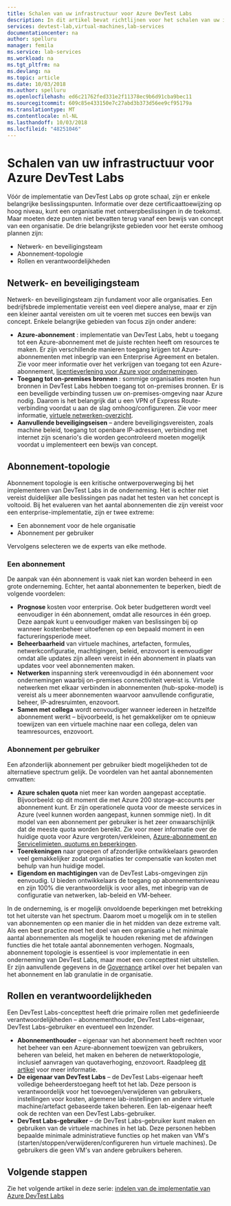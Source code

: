 ```yaml
---
title: Schalen van uw infrastructuur voor Azure DevTest Labs
description: In dit artikel bevat richtlijnen voor het schalen van uw infrastructuur voor Azure DevTest Labs.
services: devtest-lab,virtual-machines,lab-services
documentationcenter: na
author: spelluru
manager: femila
ms.service: lab-services
ms.workload: na
ms.tgt_pltfrm: na
ms.devlang: na
ms.topic: article
ms.date: 10/03/2018
ms.author: spelluru
ms.openlocfilehash: ed6c21762fed331e2f11378ec9b6d91cba9bec11
ms.sourcegitcommit: 609c85e433150e7c27abd3b373d56ee9cf95179a
ms.translationtype: MT
ms.contentlocale: nl-NL
ms.lasthandoff: 10/03/2018
ms.locfileid: "48251046"
---
```

# <a name="scale-up-your-azure-devtest-labs-infrastructure"></a>Schalen van uw infrastructuur voor Azure DevTest Labs
Vóór de implementatie van DevTest Labs op grote schaal, zijn er enkele belangrijke beslissingspunten. Informatie over deze certificaattoewijzing op hoog niveau, kunt een organisatie met ontwerpbeslissingen in de toekomst. Maar moeten deze punten niet bevatten terug vanaf een bewijs van concept van een organisatie. De drie belangrijkste gebieden voor het eerste omhoog plannen zijn:

- Netwerk- en beveiligingsteam
- Abonnement-topologie
- Rollen en verantwoordelijkheden

## <a name="networking-and-security"></a>Netwerk- en beveiligingsteam
Netwerk- en beveiligingsteam zijn fundament voor alle organisaties. Een bedrijfsbrede implementatie vereist een veel diepere analyse, maar er zijn een kleiner aantal vereisten om uit te voeren met succes een bewijs van concept. Enkele belangrijke gebieden van focus zijn onder andere:

- **Azure-abonnement** : implementatie van DevTest Labs, hebt u toegang tot een Azure-abonnement met de juiste rechten heeft om resources te maken. Er zijn verschillende manieren toegang krijgen tot Azure-abonnementen met inbegrip van een Enterprise Agreement en betalen. Zie voor meer informatie over het verkrijgen van toegang tot een Azure-abonnement, [licentieverlening voor Azure voor ondernemingen](https://azure.microsoft.com/pricing/enterprise-agreement/).
- **Toegang tot on-premises bronnen** : sommige organisaties moeten hun bronnen in DevTest Labs hebben toegang tot on-premises bronnen. Er is een beveiligde verbinding tussen uw on-premises-omgeving naar Azure nodig. Daarom is het belangrijk dat u een VPN of Express Route-verbinding voordat u aan de slag omhoog/configureren. Zie voor meer informatie, [virtuele netwerken-overzicht](../virtual-network/virtual-networks-overview.md).
- **Aanvullende beveiligingseisen** – andere beveiligingsvereisten, zoals machine beleid, toegang tot openbare IP-adressen, verbinding met internet zijn scenario's die worden gecontroleerd moeten mogelijk voordat u implementeert een bewijs van concept. 

## <a name="subscription-topology"></a>Abonnement-topologie
Abonnement topologie is een kritische ontwerpoverweging bij het implementeren van DevTest Labs in de onderneming. Het is echter niet vereist duidelijker alle beslissingen pas nadat het testen van het concept is voltooid. Bij het evalueren van het aantal abonnementen die zijn vereist voor een enterprise-implementatie, zijn er twee extreme: 

- Een abonnement voor de hele organisatie
- Abonnement per gebruiker

Vervolgens selecteren we de experts van elke methode.

### <a name="one-subscription"></a>Een abonnement
De aanpak van één abonnement is vaak niet kan worden beheerd in een grote onderneming. Echter, het aantal abonnementen te beperken, biedt de volgende voordelen:

- **Prognose** kosten voor enterprise.  Ook beter budgetteren wordt veel eenvoudiger in één abonnement, omdat alle resources in één groep. Deze aanpak kunt u eenvoudiger maken van beslissingen bij op wanneer kostenbeheer uitoefenen op een bepaald moment in een factureringsperiode meet.
- **Beheerbaarheid** van virtuele machines, artefacten, formules, netwerkconfiguratie, machtigingen, beleid, enzovoort is eenvoudiger omdat alle updates zijn alleen vereist in één abonnement in plaats van updates voor veel abonnementen maken.
- **Netwerken** inspanning sterk vereenvoudigd in één abonnement voor ondernemingen waarbij on-premises connectiviteit vereist is. Virtuele netwerken met elkaar verbinden in abonnementen (hub-spoke-model) is vereist als u meer abonnementen waarvoor aanvullende configuratie, beheer, IP-adresruimten, enzovoort.
- **Samen met collega** wordt eenvoudiger wanneer iedereen in hetzelfde abonnement werkt – bijvoorbeeld, is het gemakkelijker om te opnieuw toewijzen van een virtuele machine naar een collega, delen van teamresources, enzovoort.

### <a name="subscription-per-user"></a>Abonnement per gebruiker
Een afzonderlijk abonnement per gebruiker biedt mogelijkheden tot de alternatieve spectrum gelijk. De voordelen van het aantal abonnementen omvatten:

- **Azure schalen quota** niet meer kan worden aangepast acceptatie. Bijvoorbeeld: op dit moment die met Azure 200 storage-accounts per abonnement kunt. Er zijn operationele quota voor de meeste services in Azure (veel kunnen worden aangepast, kunnen sommige niet). In dit model van een abonnement per gebruiker is het zeer onwaarschijnlijk dat de meeste quota worden bereikt. Zie voor meer informatie over de huidige quota voor Azure vergroten/verkleinen, [Azure-abonnement en Servicelimieten, quotums en beperkingen](../azure-subscription-service-limits.md).
- **Toerekeningen** naar groepen of afzonderlijke ontwikkelaars geworden veel gemakkelijker zodat organisaties ter compensatie van kosten met behulp van hun huidige model.
- **Eigendom en machtigingen** van de DevTest Labs-omgevingen zijn eenvoudig. U bieden ontwikkelaars de toegang op abonnementsniveau en zijn 100% die verantwoordelijk is voor alles, met inbegrip van de configuratie van netwerken, lab-beleid en VM-beheer.

In de onderneming, is er mogelijk onvoldoende beperkingen met betrekking tot het uiterste van het spectrum. Daarom moet u mogelijk om in te stellen van abonnementen op een manier die in het midden van deze extreme valt. Als een best practice moet het doel van een organisatie u het minimale aantal abonnementen als mogelijk te houden rekening met de afdwingen functies die het totale aantal abonnementen verhogen. Nogmaals, abonnement topologie is essentieel is voor implementatie in een onderneming van DevTest Labs, maar moet een concepttest niet uitstellen. Er zijn aanvullende gegevens in de [Governance](devtest-lab-guidance-governance-policy-compliance.md) artikel over het bepalen van het abonnement en lab granulatie in de organisatie.

## <a name="roles-and-responsibilities"></a>Rollen en verantwoordelijkheden
Een DevTest Labs-concepttest heeft drie primaire rollen met gedefinieerde verantwoordelijkheden – abonnementhouder, DevTest Labs-eigenaar, DevTest Labs-gebruiker en eventueel een Inzender.

- **Abonnementhouder** – eigenaar van het abonnement heeft rechten voor het beheer van een Azure-abonnement toewijzen van gebruikers, beheren van beleid, het maken en beheren de netwerktopologie, inclusief aanvragen van quotaverhoging, enzovoort. Raadpleeg [dit artikel](../role-based-access-control/rbac-and-directory-admin-roles.md) voor meer informatie.
- **De eigenaar van DevTest Labs** – de DevTest Labs-eigenaar heeft volledige beheerderstoegang heeft tot het lab. Deze persoon is verantwoordelijk voor het toevoegen/verwijderen van gebruikers, instellingen voor kosten, algemene lab-instellingen en andere virtuele machine/artefact gebaseerde taken beheren. Een lab-eigenaar heeft ook de rechten van een DevTest Labs-gebruiker.
- **DevTest Labs-gebruiker** – de DevTest Labs-gebruiker kunt maken en gebruiken van de virtuele machines in het lab. Deze personen hebben bepaalde minimale administratieve functies op het maken van VM's (starten/stoppen/verwijderen/configureren hun virtuele machines). De gebruikers die geen VM's van andere gebruikers beheren.

## <a name="next-steps"></a>Volgende stappen
Zie het volgende artikel in deze serie: [indelen van de implementatie van Azure DevTest Labs](devtest-lab-guidance-orchestrate-implementation.md)